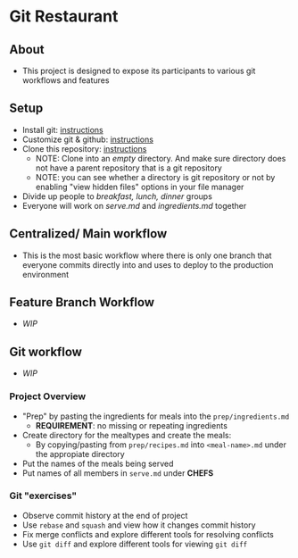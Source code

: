 # Git Restaurant

## About

- This project is designed to expose its participants to various git workflows and features

## Setup

- Install git: [instructions](https://github.com/git-guides/install-git)
- Customize git & github: [instructions](https://kbroman.org/github_tutorial/pages/first_time.html)
- Clone this repository: [instructions](https://docs.github.com/en/repositories/creating-and-managing-repositories/cloning-a-repository)
  - NOTE: Clone into an *empty* directory. And make sure directory does not have a parent repository that is a git repository
  - NOTE: you can see whether a directory is git repository or not by enabling "view hidden files" options in your file manager
- Divide up people to *breakfast, lunch, dinner* groups
- Everyone will work on *serve.md* and *ingredients.md* together

## Centralized/ Main workflow

- This is the most basic workflow where there is only one branch that everyone commits directly into and uses to deploy to the production environment

## Feature Branch Workflow

- *WIP*

## Git workflow

- *WIP*

### Project Overview

- "Prep" by pasting the ingredients for meals into the `prep/ingredients.md`
  - **REQUIREMENT**: no missing or repeating ingredients
- Create directory for the mealtypes and create the meals:
  - By copying/pasting from `prep/recipes.md` into `<meal-name>.md` under the appropiate directory
- Put the names of the meals being served
- Put names of all members in `serve.md` under **CHEFS**

### Git "exercises"

- Observe commit history at the end of project
- Use `rebase` and `squash` and view how it changes commit history
- Fix merge conflicts and explore different tools for resolving conflicts
- Use `git diff` and explore different tools for viewing `git diff`
